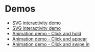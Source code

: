 <h1>Demos</h1>
<ul>
  <li>
  <a href="http://kwolfe-personal.github.io/demo/index.html" target="_blank" >SVG interactivity demo</a>
  </li>
   <li>
  <a href="http://kwolfe-personal.github.io/demo/interactcustom.html" target="_blank" >SVG interactivity demo</a>
  </li>
  <li>
  <a href="http://kwolfe-personal.github.io/demo/ClickAndHold.html" target="_blank" >Animation demo - Click and hold</a>
  </li>
  <li>
  <a href="http://kwolfe-personal.github.io/demo/ClickAndAppear.html" target="_blank" >Animation demo - Click and appear</a>
  </li>
  <li>
  <a href="http://kwolfe-personal.github.io/demo/ClickAndSwipeIn.html" target="_blank" >Animation demo - Click and swipe in</a>
  </li>
  </ul>
